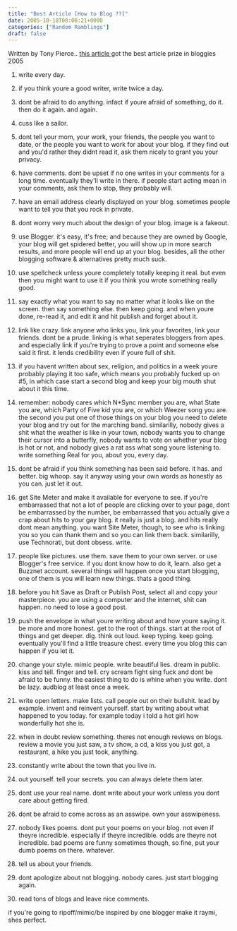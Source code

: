 ```yaml
---
title: "Best Article [How to Blog ??]"
date: 2005-10-18T08:00:21+0000
categories: ["Random Ramblings"]
draft: false
---
```


Written by Tony Pierce.. <a href="http://www.tonypierce.com/blog/2004/06/how-to-blog-by-tony-pierce-110-1.htm"> this article </a> got the best article prize in bloggies 2005 
1. write every day.

2. if you think youre a good writer, write twice a day.

3. dont be afraid to do anything. infact if youre afraid of something, do it. then do it again. and again.

4. cuss like a sailor.

5. dont tell your mom, your work, your friends, the people you want to date, or the people you want to work for about your blog. if they find out and you'd rather they didnt read it, ask them nicely to grant you your privacy.

6. have comments. dont be upset if no one writes in your comments for a long time. eventually they'll write in there. if people start acting mean in your comments, ask them to stop, they probably will.

7. have an email address clearly displayed on your blog. sometimes people want to tell you that you rock in private.

8. dont worry very much about the design of your blog. image is a fakeout.

9. use Blogger. it's easy, it's free; and because they are owned by Google, your blog will get spidered better, you will show up in more search results, and more people will end up at your blog. besides, all the other blogging software & alternatives pretty much suck.

10. use spellcheck unless youre completely totally keeping it real. but even then you might want to use it if you think you wrote something really good.

11. say exactly what you want to say no matter what it looks like on the screen. then say something else. then keep going. and when youre done, re-read it, and edit it and hit publish and forget about it.

12. link like crazy. link anyone who links you, link your favorites, link your friends. dont be a prude. linking is what seperates bloggers from apes. and especially link if you're trying to prove a point and someone else said it first. it lends credibility even if youre full of shit.

13. if you havent written about sex, religion, and politics in a week youre probably playing it too safe, which means you probably fucked up on #5, in which case start a second blog and keep your big mouth shut about it this time.

14. remember: nobody cares which N*Sync member you are, what State you are, which Party of Five kid you are, or which Weezer song you are. the second you put one of those things on your blog you need to delete your blog and try out for the marching band. similarilly, nobody gives a shit what the weather is like in your town, nobody wants you to change their cursor into a butterfly, nobody wants to vote on whether your blog is hot or not, and nobody gives a rat ass what song youre listening to. write something Real for you, about you, every day.

15. dont be afraid if you think something has been said before. it has. and better. big whoop. say it anyway using your own words as honestly as you can. just let it out.

16. get Site Meter and make it available for everyone to see. if you're embarrassed that not a lot of people are clicking over to your page, dont be embarrassed by the number, be embarrassed that you actually give a crap about hits to your gay blog. it really is just a blog. and hits really dont mean anything. you want Site Meter, though, to see who is linking you so you can thank them and so you can link them back. similarilly, use Technorati, but dont obsess. write.

17. people like pictures. use them. save them to your own server. or use Blogger's free service. if you dont know how to do it, learn. also get a Buzznet account. several things will happen once you start blogging, one of them is you will learn new things. thats a good thing.

18. before you hit Save as Draft or Publish Post, select all and copy your masterpiece. you are using a computer and the internet, shit can happen. no need to lose a good post.

19. push the envelope in what youre writing about and how youre saying it. be more and more honest. get to the root of things. start at the root of things and get deeper. dig. think out loud. keep typing. keep going. eventually you'll find a little treasure chest. every time you blog this can happen if you let it.

20. change your style. mimic people. write beautiful lies. dream in public. kiss and tell. finger and tell. cry scream fight sing fuck and dont be afraid to be funny. the easiest thing to do is whine when you write. dont be lazy. audblog at least once a week.

21. write open letters. make lists. call people out on their bullshit. lead by example. invent and reinvent yourself. start by writing about what happened to you today. for example today i told a hot girl how wonderfully hot she is.

22. when in doubt review something. theres not enough reviews on blogs. review a movie you just saw, a tv show, a cd, a kiss you just got, a restaurant, a hike you just took, anything.

23. constantly write about the town that you live in.

24. out yourself. tell your secrets. you can always delete them later.

25. dont use your real name. dont write about your work unless you dont care about getting fired.

26. dont be afraid to come across as an asswipe. own your asswipeness.

27. nobody likes poems. dont put your poems on your blog. not even if theyre incredible. especially if theyre incredible. odds are theyre not incredible. bad poems are funny sometimes though, so fine, put your dumb poems on there. whatever.

28. tell us about your friends.

29. dont apologize about not blogging. nobody cares. just start blogging again.

30. read tons of blogs and leave nice comments.

if you're going to ripoff/mimic/be inspired by one blogger make it raymi, shes perfect.